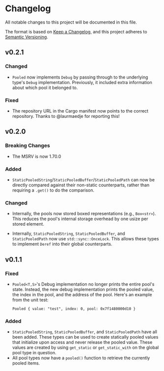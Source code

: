 # Changelog

All notable changes to this project will be documented in this file.

The format is based on [Keep a Changelog](https://keepachangelog.com/en/1.0.0/),
and this project adheres to [Semantic Versioning](https://semver.org/spec/v2.0.0.html).

## v0.2.1

### Changed

- `Pooled` now implements `Debug` by passing through to the underlying type's
  `Debug` implementation. Previously, it included extra information about which
  pool it belonged to.

### Fixed

- The repository URL in the Cargo manifest now points to the correct repository.
  Thanks to @laurmaedje for reporting this!

## v0.2.0

### Breaking Changes

- The MSRV is now 1.70.0

### Added

- `StaticPooledString`/`StaticPooledBuffer`/`StaticPooledPath` can now be
  directly compared against their non-static counterparts, rather than requiring
  a `.get()` to do the comparison.

### Changed

- Internally, the pools now stored boxed representations (e.g., `Box<str>`).
  This reduces the pool's internal storage overhead by one usize per stored
  element.

- Internally, `StaticPooledString`, `StaticPooledBuffer`, and `StaticPooledPath`
  now use `std::sync::OnceLock`. This allows these types to implement `Deref`
  into their global counterparts.

## v0.1.1

### Fixed

- `Pooled<T,S>`'s Debug implementation no longer prints the entire pool's state.
  Instead, the new debug implementation prints the pooled value, the index in
  the pool, and the address of the pool. Here's an example from the unit test:

  `Pooled { value: "test", index: 0, pool: 0x7f1480000d10 }`

### Added

- `StaticPooledString`, `StaticPooledBuffer`, and `StaticPooledPath` have all
  been added. These types can be used to create statically pooled values that
  initialize upon access and never release the pooled value. These values are
  created by using `get_static` or `get_static_with` on the global pool type in
  question.
- All pool types now have a `pooled()` function to retrieve the currently pooled
  items.
